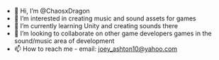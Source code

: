 - 👋 Hi, I’m @ChaosxDragon
- 👀 I’m interested in creating music and sound assets for games
- 🌱 I’m currently learning Unity and creating sounds there
- 💞️ I’m looking to collaborate on other game developers games in the sound/music area of development
- 📫 How to reach me - email: joey_ashton10@yahoo.com

<!---
ChaosxDragon/ChaosxDragon is a ✨ special ✨ repository because its `README.md` (this file) appears on your GitHub profile.
You can click the Preview link to take a look at your changes.
--->
